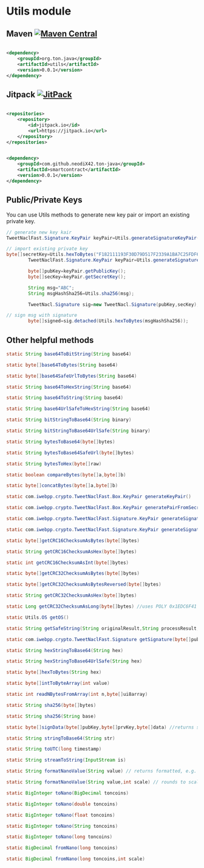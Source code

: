 # Utils module

## Maven [![Maven Central][maven-central-svg]][maven-central]

```xml

<dependency>
    <groupId>org.ton.java</groupId>
    <artifactId>utils</artifactId>
    <version>0.0.1</version>
</dependency>
```

## Jitpack [![JitPack][jitpack-svg]][jitpack]

```xml

<repositories>
    <repository>
        <id>jitpack.io</id>
        <url>https://jitpack.io</url>
    </repository>
</repositories>
```

```xml

<dependency>
    <groupId>com.github.neodiX42.ton-java</groupId>
    <artifactId>smartcontract</artifactId>
    <version>0.0.1</version>
</dependency>
```

## Public/Private Keys

You can use Utils methods to generate new key pair or import an existing private key.

```java
// generate new key kair
TweetNaclFast.Signature.KeyPair keyPair=Utils.generateSignatureKeyPair();
```

```java
// import existing private key
byte[]secretKey=Utils.hexToBytes("F182111193F30D79D517F2339A1BA7C25FDF6C52142F0F2C1D960A1F1D65E1E4");
        TweetNaclFast.Signature.KeyPair keyPair=Utils.generateSignatureKeyPairFromSeed(secretKey);

        byte[]pubKey=keyPair.getPublicKey();
        byte[]secKey=keyPair.getSecretKey();

        String msg="ABC";
        String msgHashSha256=Utils.sha256(msg);

        TweetNacl.Signature sig=new TweetNacl.Signature(pubKey,secKey);

// sign msg with signature
        byte[]signed=sig.detached(Utils.hexToBytes(msgHashSha256));
```

## Other helpful methods

```java
static String base64ToBitString(String base64)

static byte[]base64ToBytes(String base64)

static byte[]base64SafeUrlToBytes(String base64)

static String base64ToHexString(String base64)

static String base64ToString(String base64)

static String base64UrlSafeToHexString(String base64)

static String bitStringToBase64(String binary)

static String bitStringToBase64UrlSafe(String binary)

static String bytesToBase64(byte[]bytes)

static String bytesToBase64SafeUrl(byte[]bytes)

static String bytesToHex(byte[]raw)

static boolean compareBytes(byte[]a,byte[]b)

static byte[]concatBytes(byte[]a,byte[]b)

static com.iwebpp.crypto.TweetNaclFast.Box.KeyPair generateKeyPair()

static com.iwebpp.crypto.TweetNaclFast.Box.KeyPair generatePairFromSecretKey(byte[]secretKey)

static com.iwebpp.crypto.TweetNaclFast.Signature.KeyPair generateSignatureKeyPair()

static com.iwebpp.crypto.TweetNaclFast.Signature.KeyPair generateSignatureKeyPairFromSeed(byte[]secretKey)

static byte[]getCRC16ChecksumAsBytes(byte[]bytes)

static String getCRC16ChecksumAsHex(byte[]bytes)

static int getCRC16ChecksumAsInt(byte[]bytes)

static byte[]getCRC32ChecksumAsBytes(byte[]bytes)

static byte[]getCRC32ChecksumAsBytesReversed(byte[]bytes)

static String getCRC32ChecksumAsHex(byte[]bytes)

static Long getCRC32ChecksumAsLong(byte[]bytes) //uses POLY 0x1EDC6F41

static Utils.OS getOS()

static String getSafeString(String originalResult,String processResult,String template)

static com.iwebpp.crypto.TweetNaclFast.Signature getSignature(byte[]pubKey,byte[]prvKey)

static String hexStringToBase64(String hex)

static String hexStringToBase64UrlSafe(String hex)

static byte[]hexToBytes(String hex)

static byte[]intToByteArray(int value)

static int readNBytesFromArray(int n,byte[]ui8array)

static String sha256(byte[]bytes)

static String sha256(String base)

static byte[]signData(byte[]pubKey,byte[]prvKey,byte[]data) //returns signature

static String stringToBase64(String str)

static String toUTC(long timestamp)

static String streamToString(InputStream is)

static String formatNanoValue(String value) // returns formatted, e.g. 100,451.515633556 

static String formatNanoValue(String value,int scale) // rounds to scale, e.g. 100,451.52 

static BigInteger toNano(BigDecimal toncoins)

static BigInteger toNano(double toncoins)

static BigInteger toNano(float toncoins)

static BigInteger toNano(String toncoins)

static BigInteger toNano(long toncoins)

static BigDecimal fromNano(long toncoins)

static BigDecimal fromNano(long toncoins,int scale)
```

[maven-central-svg]: https://img.shields.io/maven-central/v/org.ton.java/utils

[maven-central]: https://mvnrepository.com/artifact/org.ton.java/utils

[jitpack-svg]: https://jitpack.io/v/neodiX42/ton-java.svg

[jitpack]: https://jitpack.io/#neodiX42/ton-java/utils

[ton-svg]: https://img.shields.io/badge/Based%20on-TON-blue

[ton]: https://ton.org